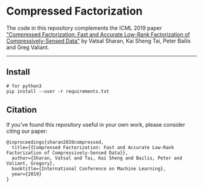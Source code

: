 # Compressed Factorization

The code in this repository complements the ICML 2019 paper ["Compressed Factorization: Fast and Accurate Low-Rank Factorization of Compressively-Sensed Data"](https://arxiv.org/abs/1706.08146) by Vatsal Sharan, Kai Sheng Tai, Peter Bailis and Greg Valiant.

---

## Install

```
# for python3
pip install --user -r requirements.txt 
```

## Citation

If you've found this repository useful in your own work, please consider citing our paper:

```
@inproceedings{sharan2019compressed,
  title={{Compressed Factorization: Fast and Accurate Low-Rank Factorization of Compressively-Sensed Data}},
  author={Sharan, Vatsal and Tai, Kai Sheng and Bailis, Peter and Valiant, Gregory},
  booktitle={International Conference on Machine Learning},
  year={2019}
}
```
